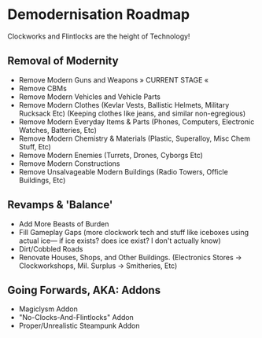 # Demodernisation Roadmap

Clockworks and Flintlocks are the height of Technology!

## Removal of Modernity
- Remove Modern Guns and Weapons » CURRENT STAGE «
- Remove CBMs
- Remove Modern Vehicles and Vehicle Parts
- Remove Modern Clothes
     (Kevlar Vests, Ballistic Helmets, Military Rucksack Etc) (Keeping clothes like jeans, and similar non-egregious)
- Remove Modern Everyday Items & Parts
     (Phones, Computers, Electronic Watches, Batteries, Etc)
- Remove Modern Chemistry & Materials
     (Plastic, Superalloy, Misc Chem Stuff, Etc)
- Remove Modern Enemies
     (Turrets, Drones, Cyborgs Etc)
- Remove Modern Constructions
- Remove Unsalvageable Modern Buildings
     (Radio Towers, Officle Buildings, Etc) 

## Revamps & 'Balance'
- Add More Beasts of Burden
- Fill Gameplay Gaps
     (more clockwork tech and stuff like iceboxes using actual ice— if ice exists? does ice exist? I don't actually know) 
- Dirt/Cobbled Roads
- Renovate Houses, Shops, and Other Buildings.
     (Electronics Stores -> Clockworkshops, Mil. Surplus -> Smitheries, Etc)

## Going Forwards, AKA: Addons
- Magiclysm Addon
- "No-Clocks-And-Flintlocks" Addon
- Proper/Unrealistic Steampunk Addon
